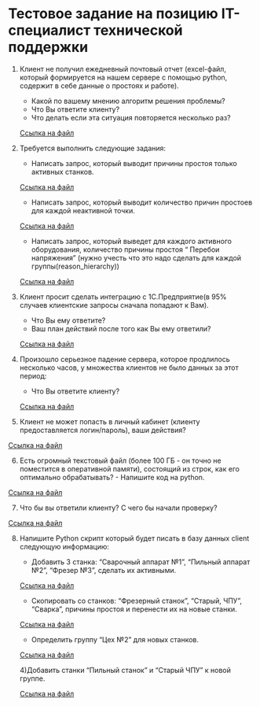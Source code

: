 # Тестовое задание на позицию IT-специалист технической поддержки

1. Клиент не получил ежедневный почтовый отчет (excel-файл, который формируется на
нашем сервере с помощью python, содержит в себе данные о простоях и работе).
    - Какой по вашему мнению алгоритм решения проблемы?
    - Что Вы ответите клиенту?
    - Что делать если эта ситуация повторяется несколько раз?

    [Ссылка на файл](.task_1.txt)

2. Требуется выполнить следующие задания:

    - Написать запрос, который выводит причины простоя только активных станков.

    [Ссылка на файл](/database_query_1.py)

    - Написать запрос, который выводит количество причин простоев для каждой
    неактивной точки.

    [Ссылка на файл ](database_query_2.py)

    - Написать запрос, который выведет для каждого активного оборудования, количество
    причины простоя “ Перебои напряжения” (нужно учесть что это надо сделать для каждой
    группы(reason_hierarchy))

    [Ссылка на файл](database_query_3.py)

3. Клиент просит сделать интеграцию с 1С.Предприятие(в 95% случаев клиентские
запросы сначала попадают к Вам).
    - Что Вы ему ответите?
    - Ваш план действий после того как Вы ему ответили?

    [Ссылка на файл](.task_2.txt)


4. Произошло серьезное падение сервера, которое продлилось несколько часов, у
множества клиентов не было данных за этот период:
    - Что Вы ответите клиенту?

    [Ссылка на файл](.task_3.txt)

5. Клиент не может попасть в личный кабинет (клиенту предоставляется логин/пароль),
ваши действия?

[Ссылка на файл](.task_4.txt)

6. Есть огромный текстовый файл (более 100 ГБ - он точно не поместится в оперативной
памяти), состоящий из строк, как его оптимально обрабатывать? - Напишите код на
python.

[Ссылка на файл](.test_script.py)

7. Что бы вы ответили клиенту? С чего бы начали проверку?

[Ссылка на файл](.task_5.txt)

8. Напишите Python скрипт который будет писать в базу данных client следующую
информацию:

    - Добавить 3 станка: “Сварочный аппарат №1”, “Пильный аппарат №2”, “Фрезер №3”,
    сделать их активными.

    [Ссылка на файл](.database_query_4.py)

    - Скопировать со станков: “Фрезерный станок”, “Старый, ЧПУ”, “Сварка”, причины
    простоя и перенести их на новые станки.

    [Ссылка на файл](.database_query_5.py)

    - Определить группу “Цех №2” для новых станков.

    [Ссылка на файл](./database_query_6.py)

    4)Добавить станки “Пильный станок” и “Старый ЧПУ” к новой группе.

    [Ссылка на файл](.database_query_7.py)

